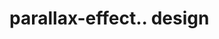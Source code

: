 # parallax-effect.. design                                                                                                                                                                

